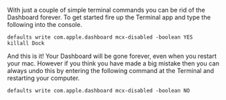 With just a couple of simple terminal commands you can be rid of the Dashboard forever. To get started fire up the Terminal app and type the following into the console.

    defaults write com.apple.dashboard mcx-disabled -boolean YES
    killall Dock


And this is it! Your Dashboard will be gone forever, even when you restart your mac. However if you think you have made a big mistake then you can always undo this by entering the following command at the Terminal and restarting your computer.

    defaults write com.apple.dashboard mcx-disabled -boolean NO

